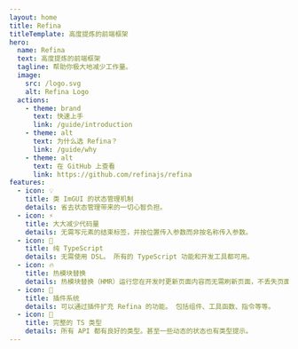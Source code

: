 ```yaml
---
layout: home
title: Refina
titleTemplate: 高度提炼的前端框架
hero:
  name: Refina
  text: 高度提炼的前端框架
  tagline: 帮助你极大地减少工作量。
  image:
    src: /logo.svg
    alt: Refina Logo
  actions:
    - theme: brand
      text: 快速上手
      link: /guide/introduction
    - theme: alt
      text: 为什么选 Refina？
      link: /guide/why
    - theme: alt
      text: 在 GitHub 上查看
      link: https://github.com/refinajs/refina
features:
  - icon: 💡
    title: 类 ImGUI 的状态管理机制
    details: 省去状态管理带来的一切心智负担。
  - icon: ⚡️
    title: 大大减少代码量
    details: 无需写元素的结束标签，并按位置传入参数而非按名称传入参数。
  - icon: 🧩
    title: 纯 TypeScript
    details: 无需使用 DSL。 所有的 TypeScript 功能和开发工具都可用。
  - icon: 🔥
    title: 热模块替换
    details: 热模块替换（HMR）运行您在开发时更新页面内容而无需刷新页面，不丢失页面的状态。
  - icon: 🔩
    title: 插件系统
    details: 可以通过插件扩充 Refina 的功能。 包括组件、工具函数、指令等等。
  - icon: 🔑
    title: 完整的 TS 类型
    details: 所有 API 都有良好的类型。甚至一些动态的状态也有类型提示。
---
```

